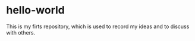 # hello-world
This is my firts repository, which is used to record my ideas and to discuss with others.
